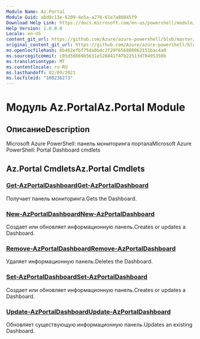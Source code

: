 ```yaml
---
Module Name: Az.Portal
Module Guid: abd8c13e-6209-4e5a-a276-61e7a80845f9
Download Help Link: https://docs.microsoft.com/en-us/powershell/module/az.portal
Help Version: 1.0.0.0
Locale: en-US
content_git_url: https://github.com/Azure/azure-powershell/blob/master/src/Portal/help/Az.Portal.md
original_content_git_url: https://github.com/Azure/azure-powershell/blob/master/src/Portal/help/Az.Portal.md
ms.openlocfilehash: 6b462efbf75da0b4c2f29f656808062151bac4a0
ms.sourcegitcommit: c05d3d669b5631e526841f47b22513d78495350b
ms.translationtype: MT
ms.contentlocale: ru-RU
ms.lasthandoff: 02/09/2021
ms.locfileid: "100236273"
---
```

# <span data-ttu-id="3ad74-101">Модуль Az.Portal</span><span class="sxs-lookup"><span data-stu-id="3ad74-101">Az.Portal Module</span></span>
## <span data-ttu-id="3ad74-102">Описание</span><span class="sxs-lookup"><span data-stu-id="3ad74-102">Description</span></span>
<span data-ttu-id="3ad74-103">Microsoft Azure PowerShell: панель мониторинга портала</span><span class="sxs-lookup"><span data-stu-id="3ad74-103">Microsoft Azure PowerShell: Portal Dashboard cmdlets</span></span>

## <span data-ttu-id="3ad74-104">Az.Portal Cmdlets</span><span class="sxs-lookup"><span data-stu-id="3ad74-104">Az.Portal Cmdlets</span></span>
### [<span data-ttu-id="3ad74-105">Get-AzPortalDashboard</span><span class="sxs-lookup"><span data-stu-id="3ad74-105">Get-AzPortalDashboard</span></span>](Get-AzPortalDashboard.md)
<span data-ttu-id="3ad74-106">Получает панель мониторинга.</span><span class="sxs-lookup"><span data-stu-id="3ad74-106">Gets the Dashboard.</span></span>

### [<span data-ttu-id="3ad74-107">New-AzPortalDashboard</span><span class="sxs-lookup"><span data-stu-id="3ad74-107">New-AzPortalDashboard</span></span>](New-AzPortalDashboard.md)
<span data-ttu-id="3ad74-108">Создает или обновляет информационную панель.</span><span class="sxs-lookup"><span data-stu-id="3ad74-108">Creates or updates a Dashboard.</span></span>

### [<span data-ttu-id="3ad74-109">Remove-AzPortalDashboard</span><span class="sxs-lookup"><span data-stu-id="3ad74-109">Remove-AzPortalDashboard</span></span>](Remove-AzPortalDashboard.md)
<span data-ttu-id="3ad74-110">Удаляет информационную панель.</span><span class="sxs-lookup"><span data-stu-id="3ad74-110">Deletes the Dashboard.</span></span>

### [<span data-ttu-id="3ad74-111">Set-AzPortalDashboard</span><span class="sxs-lookup"><span data-stu-id="3ad74-111">Set-AzPortalDashboard</span></span>](Set-AzPortalDashboard.md)
<span data-ttu-id="3ad74-112">Создает или обновляет информационную панель.</span><span class="sxs-lookup"><span data-stu-id="3ad74-112">Creates or updates a Dashboard.</span></span>

### [<span data-ttu-id="3ad74-113">Update-AzPortalDashboard</span><span class="sxs-lookup"><span data-stu-id="3ad74-113">Update-AzPortalDashboard</span></span>](Update-AzPortalDashboard.md)
<span data-ttu-id="3ad74-114">Обновляет существующую информационную панель.</span><span class="sxs-lookup"><span data-stu-id="3ad74-114">Updates an existing Dashboard.</span></span>

